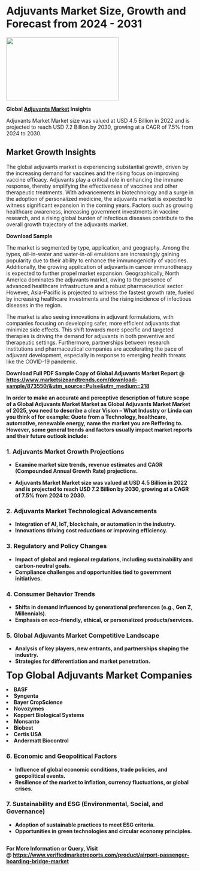 <H1>Adjuvants Market Size, Growth and Forecast from 2024 - 2031</H1><img class="aligncenter size-medium wp-image-584254" src="https://thirdeyenews.in/wp-content/uploads/2024/09/Global-Market-Research-300x168.jpeg" alt="" width="300" height="168" /><p><strong>Global&nbsp;<a href="https://www.marketsizeandtrends.com/download-sample/873550/&amp;utm_source=Pulse&amp;utm_medium=218">Adjuvants Market</a> Insights</strong></p><p>Adjuvants Market Market size was valued at USD 4.5 Billion in 2022 and is projected to reach USD 7.2 Billion by 2030, growing at a CAGR of 7.5% from 2024 to 2030.</p><p><h2>Market Growth Insights</h2> <p>The global adjuvants market is experiencing substantial growth, driven by the increasing demand for vaccines and the rising focus on improving vaccine efficacy. Adjuvants play a critical role in enhancing the immune response, thereby amplifying the effectiveness of vaccines and other therapeutic treatments. With advancements in biotechnology and a surge in the adoption of personalized medicine, the adjuvants market is expected to witness significant expansion in the coming years. Factors such as growing healthcare awareness, increasing government investments in vaccine research, and a rising global burden of infectious diseases contribute to the overall growth trajectory of the adjuvants market.</p> <p><strong>Download Sample</strong></p> <p>The market is segmented by type, application, and geography. Among the types, oil-in-water and water-in-oil emulsions are increasingly gaining popularity due to their ability to enhance the immunogenicity of vaccines. Additionally, the growing application of adjuvants in cancer immunotherapy is expected to further propel market expansion. Geographically, North America dominates the adjuvants market, owing to the presence of advanced healthcare infrastructure and a robust pharmaceutical sector. However, Asia-Pacific is projected to witness the fastest growth rate, fueled by increasing healthcare investments and the rising incidence of infectious diseases in the region.</p> <p>The market is also seeing innovations in adjuvant formulations, with companies focusing on developing safer, more efficient adjuvants that minimize side effects. This shift towards more specific and targeted therapies is driving the demand for adjuvants in both preventive and therapeutic settings. Furthermore, partnerships between research institutions and pharmaceutical companies are accelerating the pace of adjuvant development, especially in response to emerging health threats like the COVID-19 pandemic.</p> <p><strong></p><p><span class=""><strong>Download Full PDF Sample Copy of Global Adjuvants Market Report</strong> @ <a href="https://www.marketsizeandtrends.com/download-sample/873550/&amp;utm_source=Pulse&amp;utm_medium=218" target="_blank">https://www.marketsizeandtrends.com/download-sample/873550/&amp;utm_source=Pulse&amp;utm_medium=218</a></span></p><p>In order to make an accurate and perceptive description of future scope of a Global&nbsp;Adjuvants Market Market as Global&nbsp;Adjuvants Market Market of 2025, you need to describe a clear Vision &ndash; What Industry or Linda can you think of for example: Quote from a Technology, healthcare, automotive, renewable energy, name the market you are Reffering to. However, some general trends and factors usually impact market reports and their future outlook include:</p><h3>1.&nbsp;<strong>Adjuvants Market Growth Projections</strong></h3><ul><li>Examine market size trends, revenue estimates and CAGR (Compounded Annual Growth Rate) projections.</li><li><p>Adjuvants Market Market size was valued at USD 4.5 Billion in 2022 and is projected to reach USD 7.2 Billion by 2030, growing at a CAGR of 7.5% from 2024 to 2030.</p></li></ul><h3>2.&nbsp;<strong>Adjuvants Market Technological Advancements</strong></h3><ul><li>Integration of AI, IoT, blockchain, or automation in the industry.</li><li>Innovations driving cost reductions or improving efficiency.</li></ul><h3>3.&nbsp;<strong>Regulatory and Policy Changes</strong></h3><ul><li>Impact of global and regional regulations, including sustainability and carbon-neutral goals.</li><li>Compliance challenges and opportunities tied to government initiatives.</li></ul><h3>4.&nbsp;<strong>Consumer Behavior Trends</strong></h3><ul><li>Shifts in demand influenced by generational preferences (e.g., Gen Z, Millennials).</li><li>Emphasis on eco-friendly, ethical, or personalized products/services.</li></ul><h3>5.&nbsp;<strong>Global Adjuvants Market Competitive Landscape</strong></h3><ul><li>Analysis of key players, new entrants, and partnerships shaping the industry.</li><li>Strategies for differentiation and market penetration.</li></ul><p data-pm-slice="1 1 []"><span style="color: inherit; font-family: inherit; font-size: 25px;">Top Global Adjuvants Market Companies</span></p><div class="" data-test-id=""><p><li>BASF</li><li> Syngenta</li><li> Bayer CropScience</li><li> Novozymes</li><li> Koppert Biological Systems</li><li> Monsanto</li><li> Biobest</li><li> Certis USA</li><li> Andermatt Biocontrol</li></p></div><h3>6.&nbsp;<strong>Economic and Geopolitical Factors</strong></h3><ul><li>Influence of global economic conditions, trade policies, and geopolitical events.</li><li>Resilience of the market to inflation, currency fluctuations, or global crises.</li></ul><h3>7.&nbsp;<strong>Sustainability and ESG (Environmental, Social, and Governance)</strong></h3><ul><li>Adoption of sustainable practices to meet ESG criteria.</li><li>Opportunities in green technologies and circular economy principles.</li></ul><h2><strong style="font-size: 14px;">For More Information or Query, Visit @&nbsp;</strong><a style="background-color: #ffffff; font-size: 14px;" href="https://www.marketsizeandtrends.com/report/adjuvants-market/" target="_blank">https://www.verifiedmarketreports.com/product/airport-passenger-boarding-bridge-market</a></h2>
